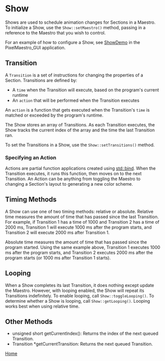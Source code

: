 # Show
Shows are used to schedule animation changes for Sections in a Maestro. To initialize a Show, use the `Show::setMaestro()` method, passing in a reference to the Maestro that you wish to control.

For an example of how to configure a Show, see [ShowDemo](../gui/demos/ShowDemo.cpp) in the PixelMaestro_GUI application.

## Transition
A `Transition` is a set of instructions for changing the properties of a Section. Transitions are defined by:
* A `time` when the Transition will execute, based on the program's current runtime
* An `action` that will be performed when the Transition executes

An `action` is a function that gets executed when the Transition's `time` is matched or exceeded by the program's runtime.

The Show stores an array of Transitions. As each Transition executes, the Show tracks the current index of the array and the time the last Transition ran.

To set the Transitions in a Show, use the `Show::setTransitions()` method.

### Specifying an Action
Actions are partial function applications created using [std::bind](http://en.cppreference.com/w/cpp/utility/functional/bind). When the Transition executes, it runs this function, then moves on to the next Transition. An Action can be anything from toggling the Maestro to changing a Section's layout to generating a new color scheme.

## Timing Methods
A Show can use one of two timing methods: relative or absolute. Relative time measures the amount of time that has passed since the last Transition. For example, if Transition 1 has a time of 1000 and Transition 2 has a time of 2000 ms, Transition 1 will execute 1000 ms after the program starts, and Transition 2 will execute 2000 ms after Transition 1.

Absolute time measures the amount of time that has passed since the program started. Using the same example above, Transition 1 executes 1000 ms after the program starts, and Transition 2 executes 2000 ms after the program starts (or 1000 ms after Transition 1 starts).

## Looping
When a Show completes its last Transition, it does nothing except update the Maestro. However, with looping enabled, the Show will repeat its Transitions indefinitely. To enable looping, call `Show::toggleLooping()`. To determine whether a Show is looping, call `Show::getLooping()`. Looping works best when using relative time.

## Other Methods
* unsigned short getCurrentIndex(): Returns the index of the next queued Transition.
* Transition \*getCurrentTransition: Returns the next queued Transition.

[Home](README.md)
